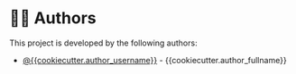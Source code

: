 # 🧙‍♂️ Authors

This project is developed by the following authors:

- [@{{cookiecutter.author_username}}](https://github.com/{{cookiecutter.author_username}}) - {{cookiecutter.author_fullname}}
